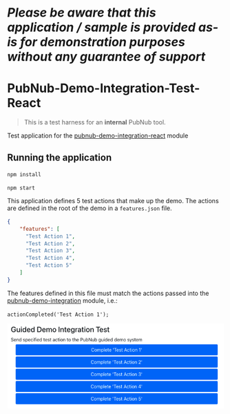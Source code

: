 *Please be aware that this application / sample is provided as-is for demonstration purposes without any guarantee of support*
=========================================================

# PubNub-Demo-Integration-Test-React

> This is a test harness for an **internal** PubNub tool.

Test application for the [pubnub-demo-integration-react](https://github.com/darryncampbell-pubnub/pubnub-demo-integration-test-react) module

## Running the application

`npm install`

`npm start`

This application defines 5 test actions that make up the demo.  The actions are defined in the root of the demo in a `features.json` file.  

```json
{
    "features": [
      "Test Action 1",
      "Test Action 2",
      "Test Action 3",
      "Test Action 4",
      "Test Action 5"
    ]
}
```

The features defined in this file must match the actions passed into the [pubnub-demo-integration](https://github.com/darryncampbell-pubnub/pubnub-demo-integration) module, i.e.:

`actionCompleted('Test Action 1');`

![Screenshot](https://raw.githubusercontent.com/darryncampbell-pubnub/pubnub-demo-integration-test-react/main/media/screenshot_1.png)

